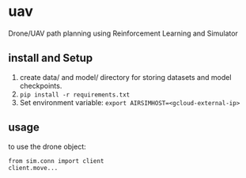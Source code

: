 # uav
Drone/UAV path planning using Reinforcement Learning and Simulator

## install and Setup
1. create data/ and model/ directory for storing datasets and model checkpoints.
2. ```pip install -r requirements.txt```
3. Set environment variable: ```export AIRSIMHOST=<gcloud-external-ip>```

## usage

to use the drone object:
```
from sim.conn import client
client.move...
```

